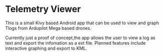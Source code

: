 Telemetry Viewer
======================

This is a small Kivy based Android app that can be used to view and graph Tlogs from Ardupilot Mega based drones.

Currently just a proof of concept,the app allows the user to view a log as text and export the infomation as a ext file. Planned features include interactive graphing and export to KML.
